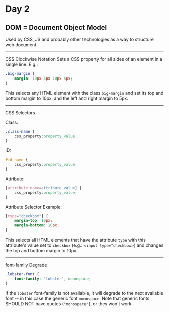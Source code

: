 # Day 2

## DOM = Document Object Model

Used by CSS, JS and probably other technologies as a way to structure web document.

-----

CSS Clockwise Notation
Sets a CSS property for all sides of an element in a single line. E.g.:

```css
.big-margin {
    margin: 10px 5px 10px 5px;
}
```

This selects any HTML element with the class `big-margin` and set its top and bottom margin to 10px, and the left and right margin to 5px.

-----

CSS Selectors

Class:

```css
.class-name {
    css_property:property_value;
}
```

ID:

```css
#id_name {
    css_property:property_value;
}
```

Attribute:

```css
[attribute_name=attribute_value] {
    css_property:property_value;
}
```

Attribute Selector Example:

```css
[type="checkbox"] {
    margin-top: 10px;
    margin-bottom: 10px;
}
```

This selects all HTML elements that have the attribute `type` with this attribute's value set to `checkbox` (e.g.: `<input type="checkbox`>) and changes the top and bottom margin to 10px.

-----

font-family Degrade

```css
.lobster-font {
    font-family: "lobster", monospace;
}
```

If the `lobster` font-family is not available, it will degrade to the next available font -- in this case the generic font `monospace`. Note that generic fonts SHOULD NOT have quotes (`"monospace"`), or they won't work.

